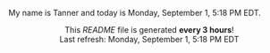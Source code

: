 My name is Tanner and today is Monday, September 1, 5:18 PM EDT.

<p align="center">This <i>README</i> file is generated <b>every 3 hours</b>!</br>Last refresh: Monday, September 1, 5:18 PM EDT<br /></p>
